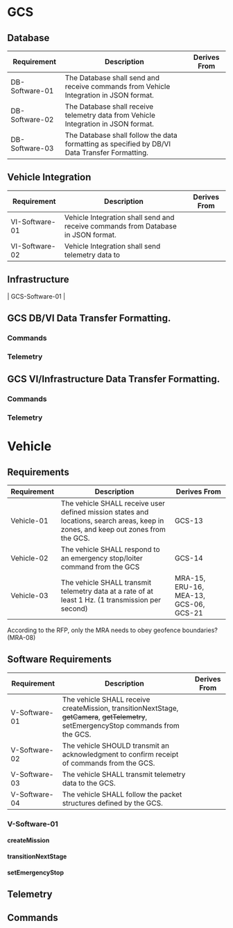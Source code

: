# GCS

## Database
| Requirement | Description | Derives From |
| ----------- | ----------- | ------------ |
| DB-Software-01 | The Database shall send and receive commands from Vehicle Integration in JSON format. | |
| DB-Software-02 | The Database shall receive telemetry data from Vehicle Integration in JSON format. | |
| DB-Software-03 | The Database shall follow the data formatting as specified by DB/VI Data Transfer Formatting.
## Vehicle Integration

| Requirement | Description | Derives From |
| ----------- | ----------- | ------------ |
| VI-Software-01 | Vehicle Integration shall send and receive commands from Database in JSON format. | | |
| VI-Software-02 | Vehicle Integration shall send telemetry data to   

## Infrastructure

| GCS-Software-01 | 


## GCS DB/VI Data Transfer Formatting.
### Commands

### Telemetry

## GCS VI/Infrastructure Data Transfer Formatting.
### Commands

### Telemetry

# Vehicle
## Requirements
| Requirement | Description | Derives From |
| ----------- | ----------- | ------------ |
| Vehicle-01 | The vehicle SHALL receive user defined mission states and locations, search areas, keep in zones, and keep out zones from the GCS. | GCS-13 |
| Vehicle-02 | The vehicle SHALL respond to an emergency stop/loiter command from the GCS | GCS-14 |
| Vehicle-03 | The vehicle SHALL transmit telemetry data at a rate of at least 1 Hz. (1 transmission per second) | MRA-15, ERU-16, MEA-13, GCS-06, GCS-21 | 

According to the RFP, only the MRA needs to obey geofence boundaries? (MRA-08)

## Software Requirements
| Requirement | Description | Derives From |
| ----------- | ----------- | ------------ |
| V-Software-01 | The vehicle SHALL receive createMission, transitionNextStage, ~~getCamera~~, ~~getTelemetry~~, setEmergencyStop commands from the GCS.   |  |
| V-Software-02 | The vehicle SHOULD transmit an acknowledgment to confirm receipt of commands from the GCS. |  |
| V-Software-03 | The vehicle SHALL transmit telemetry data to the GCS. | |
| V-Software-04 | The vehicle SHALL follow the packet structures defined by the GCS. | |

### V-Software-01
#### createMission

#### transitionNextStage

#### setEmergencyStop

## Telemetry

## Commands
